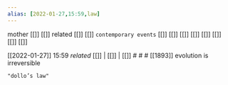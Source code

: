 ```yaml
---
alias: [2022-01-27,15:59,law]
---
```

 mother [[]] [[]]
 related [[]] [[]]
 `contemporary events` [[]] [[]] [[]] [[]] [[]] [[]] [[]] [[]]

[[2022-01-27]] 15:59 _related_ [[]] | [[]] | [[]] # # #
[[1893]]
evolution is irreversible
```query
"dollo’s law"
```